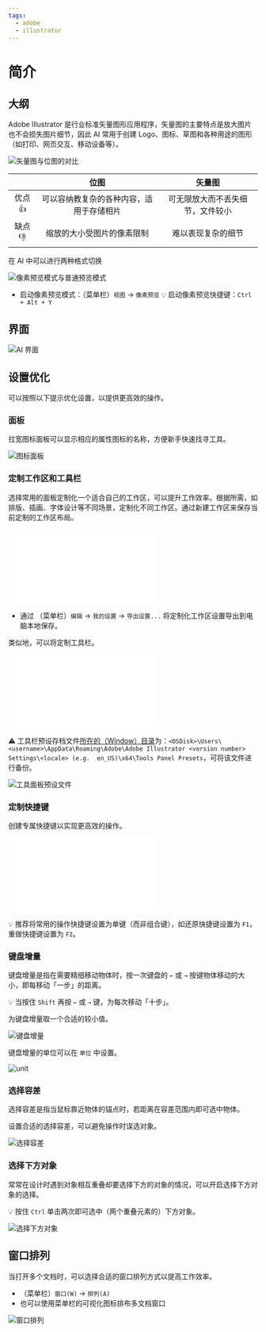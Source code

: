 ```yaml
---
tags:
  - adobe
  - illustrator
---
```


# 简介

## 大纲
Adobe Illustrator 是行业标准矢量图形应用程序，矢量图的主要特点是放大图片也不会损失图片细节，因此 AI 常用于创建 Logo、图标、草图和各种用途的图形（如打印、网页交互、移动设备等）。

![矢量图与位图的对比](./images/bitmap-vs-vector.png)

|                   |                   位图                   |              矢量图              |
| :---------------: | :--------------------------------------: | :------------------------------: |
| 优点​ :thumbsup:  | 可以容纳教复杂的各种内容，适用于存储相片 | 可无限放大而不丢失细节，文件较小 |
| 缺点 :thumbsdown: |        缩放的大小受图片的像素限制        |        难以表现复杂的细节        |

在 AI 中可以进行两种格式切换

![像素预览模式与普通预览模式](./images/pixels-review-mode.png)

* 启动像素预览模式：（菜单栏）`视图` -> `像素预览`
  :bulb: 启动像素预览快捷键：`Ctrl + Alt + Y`



## 界面

![AI 界面](./images/illustrator-layout.png)



## 设置优化

可以按照以下提示优化设置，以提供更高效的操作。



### 面板

拉宽图标面板可以显示相应的属性图标的名称，方便新手快速找寻工具。

![图标面板](./images/pull-out-icon-menu.png)



### 定制工作区和工具栏

选择常用的面板定制化一个适合自己的工作区，可以提升工作效率。根据所需，如排版、插画、字体设计等不同场景，定制化不同工作区。通过新建工作区来保存当前定制的工作区布局。

<div class="video-wrapper">
<iframe src="//player.bilibili.com/player.html?aid=92256512&cid=157515002&page=3&high_quality=1&danmaku=0" scrolling="no" border="0" frameborder="no" framespacing="0" allowfullscreen="true"></iframe>
</div>

* 通过 （菜单栏）`编辑` -> `我的设置` -> `导出设置...` 将定制化工作区设置导出到电脑本地保存。

类似地，可以将定制工具栏。

<div class='video-wrapper'>
<iframe src="//player.bilibili.com/player.html?aid=92256512&cid=157514929&page=2&high_quality=1&danmaku=0" scrolling="no" border="0" frameborder="no" framespacing="0" allowfullscreen="true"></iframe>
</div>


:warning: 工具栏预设存档文件[所在的（Window）目录](http://vektorgarten.de/illustrator-settings.html#5)<!-- {target="_blank"} -->为：`<OSDisk>\Users\<username>\AppData\Roaming\Adobe\Adobe Illustrator <version number> Settings\<locale> (e.g.  en_US)\x64\Tools Panel Presets`，可将该文件进行备份。



![工具面板预设文件](./images/toolbar-presets.png)



### 定制快捷键

创建专属快捷键以实现更高效的操作。

 <div class='video-wrapper'>
	<iframe src="//player.bilibili.com/player.html?aid=92256512&cid=157515079&page=7&high_quality=1&danmaku=0" scrolling="no" border="0" frameborder="no" framespacing="0" allowfullscreen="true"></iframe>
</div>


:bulb: 推荐将常用的操作快捷键设置为单键（而非组合键），如还原快捷键设置为 `F1`，重做快捷键设置为 `F2`。



### 键盘增量

键盘增量是指在需要精细移动物体时，按一次键盘的 `←` 或 `→` 按键物体移动的大小，即每移动「一步」的距离。

:bulb: 当按住 `Shift` 再按 `←` 或 `→` 键，为每次移动「十步」。

为键盘增量取一个合适的较小值。

![键盘增量](./images/keyboard-increment.png)

键盘增量的单位可以在  `单位` 中设置。

![unit](./images/unit.png)



### 选择容差

选择容差是指当鼠标靠近物体的锚点时，若距离在容差范围内即可选中物体。

设置合适的选择容差，可以避免操作时误选对象。

![选择容差](./images/select-tolerance.png)



### 选择下方对象

常常在设计时遇到对象相互重叠却要选择下方的对象的情况，可以开启选择下方对象的选择。

:bulb: 按住 `Ctrl` 单击两次即可选中（两个重叠元素的）下方对象。

![选择下方对象](./images/select-below-object.png)



## 窗口排列

当打开多个文档时，可以选择合适的窗口排列方式以提高工作效率。

* （菜单栏）`窗口(W)` -> `排列(A)`
* 也可以使用菜单栏的可视化图标排布多文档窗口

![窗口排列](./images/arrange-documents.png)


